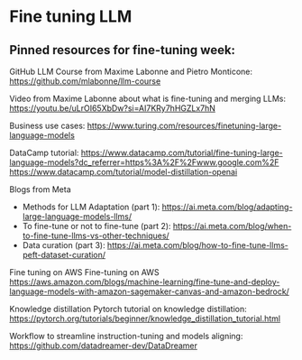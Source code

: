 # Fine tuning LLM 

## Pinned resources for fine-tuning week:

GitHub LLM Course from Maxime Labonne and Pietro Monticone: https://github.com/mlabonne/llm-course

Video from Maxime Labonne about what is fine-tuning and merging LLMs: https://youtu.be/uLrOI65XbDw?si=AI7KRy7hHGZLx7hN

Business use cases: https://www.turing.com/resources/finetuning-large-language-models

DataCamp tutorial: https://www.datacamp.com/tutorial/fine-tuning-large-language-models?dc_referrer=https%3A%2F%2Fwww.google.com%2F
https://www.datacamp.com/tutorial/model-distillation-openai

Blogs from Meta
- Methods for LLM Adaptation (part 1): https://ai.meta.com/blog/adapting-large-language-models-llms/
- To fine-tune or not to fine-tune (part 2): https://ai.meta.com/blog/when-to-fine-tune-llms-vs-other-techniques/
- Data curation (part 3): https://ai.meta.com/blog/how-to-fine-tune-llms-peft-dataset-curation/

Fine tuning on AWS
Fine-tuning on AWS https://aws.amazon.com/blogs/machine-learning/fine-tune-and-deploy-language-models-with-amazon-sagemaker-canvas-and-amazon-bedrock/

Knowledge distillation
Pytorch tutorial on knowledge distillation: https://pytorch.org/tutorials/beginner/knowledge_distillation_tutorial.html 


Workflow to streamline instruction-tuning and models aligning: https://github.com/datadreamer-dev/DataDreamer



